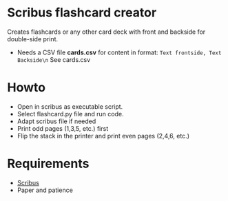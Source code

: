 # Scribus flashcard creator

Creates flashcards or any other card deck with front and backside for double-side print.

- Needs a CSV file __cards.csv__ for content in format: ```Text frontside, Text Backside\n``` See cards.csv

# Howto

- Open in scribus as executable script. 
- Select flashcard.py file and run code.
- Adapt scribus file if needed
- Print odd pages (1,3,5, etc.) first
- Flip the stack in the printer and print even pages (2,4,6, etc.) 

# Requirements

- [Scribus](https://www.scribus.net/)
- Paper and patience
